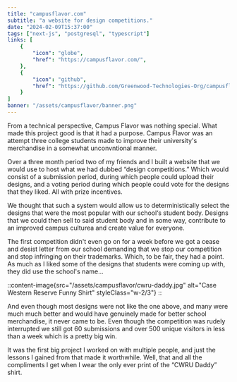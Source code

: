 ```yaml
---
title: "campusflavor.com"
subtitle: "a website for design competitions."
date: "2024-02-09T15:37:00"
tags: ["next-js", "postgresql", "typescript"]
links: [
    {
        "icon": "globe",
        "href": "https://campusflavor.com/",
    },
    {
        "icon": "github",
        "href": "https://github.com/Greenwood-Technologies-Org/campusflavor.com"
    }
]
banner: "/assets/campusflavor/banner.png"
---
```


From a technical perspective, Campus Flavor was nothing special. What made this project good is that it had a purpose. Campus Flavor was an attempt three college students made to improve their university's merchandise in a somewhat unconvntional manner.

Over a three month period two of my friends and I built a website that we would use to host what we had dubbed &ldquo;design competitions.&rdquo; Which would consist of a submission period, during which people could upload their designs, and a voting period during which people could vote for the designs that they liked. All with prize incentives.

We thought that such a system would allow us to deterministically select the designs that were the most popular with our school&lsquo;s student body. Designs that we could then sell to said student body and in some way, contribute to an improved campus culturea and create value for everyone.

The first competition didn't even go on for a week before we got a cease and desist letter from our school demanding that we stop our competition and stop infringing on their trademarks. Which, to be fair, they had a point. As much as I liked some of the designs that students were coming up with, they did use the school's name...

::content-image{src="/assets/campusflavor/cwru-daddy.jpg" alt="Case Western Reserve Funny Shirt" styleClass="w-2/3"}
::

And even though most designs were not like the one above, and many were much much better and would have genuinely made for better school merchandise, it never came to be. Even though the competition was rudely interrupted we still got 60 submissions and over 500 unique visitors in less than a week which is a pretty big win.

It was the first big project I worked on with multiple people, and just the lessons I gained from that made it worthwhile. Well, that and all the compliments I get when I wear the only ever print of the &ldquo;CWRU Daddy&rdquo; shirt.
